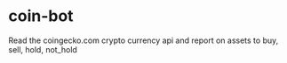 # coin-bot
Read the coingecko.com crypto currency api and report on assets to buy, sell, hold, not_hold
